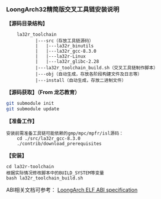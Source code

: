 ### LoongArch32精简版交叉工具链安装说明



**【源码目录结构】** 

```
    la32r_toolchain
           |---src（存放工具链源码）
           |   |---la32r_binutils
           |   |---la32r_gcc-8.3.0
           |   |---la32r-Linux
           |   |---la32r_glibc-2.28
           |---la32r_toolchain_build.sh（交叉工具链制作脚本）
           |---obj（自动生成，存放各阶段构建文件及日志等）
           |---install（自动生成，存放二进制文件）
```

 **【源码获取】（From 龙芯教育）** 

```bash
git submodule init
git submodule update
``` 

 **【准备工作】** 
    
```
安装前需准备工具链可能依赖的gmp/mpc/mpfr/isl源码：
    cd ./src/la32r_gcc-8.3.0
    ./contrib/download_prerequisites
```

 **【安装】** 
```
cd la32r-toolchain
根据实际情况修改脚本中的BUILD_SYSTEM等变量
bash la32r_toolchain_build.sh
```


ABI相关文档可参考：
[LoongArch ELF ABI specification](https://loongson.github.io/LoongArch-Documentation/LoongArch-ELF-ABI-EN.html)
